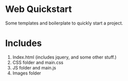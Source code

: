 # Web Quickstart

Some templates and boilerplate to quickly start a project.

# Includes

1) Index.html (includes jquery, and some other stuff.)
2) CSS folder and main.css
3) JS folder and main.js
4) Images folder
